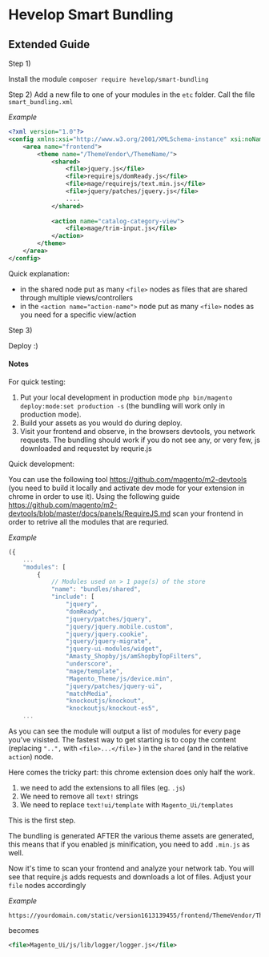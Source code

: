 Hevelop Smart Bundling
=======================

Extended Guide
-------------

Step 1)

Install the module `composer require hevelop/smart-bundling`

Step 2)
Add a new file to one of your modules in the `etc` folder. Call the file `smart_bundling.xml`

_Example_ 
```xml
<?xml version="1.0"?>
<config xmlns:xsi="http://www.w3.org/2001/XMLSchema-instance" xsi:noNamespaceSchemaLocation="urn:magento:module:Hevelop_SmartBundling:etc/smart_bundling.xsd">
    <area name="frontend">
        <theme name="/ThemeVendor\/ThemeName/">
            <shared>
                <file>jquery.js</file>
                <file>requirejs/domReady.js</file>
                <file>mage/requirejs/text.min.js</file>
                <file>jquery/patches/jquery.js</file>
                ....
            </shared>
    
            <action name="catalog-category-view">
                <file>mage/trim-input.js</file>
            </action>
        </theme>
    </area>
</config>
```

Quick explanation: 
* in the shared node put as many `<file>` nodes as files
that are shared through multiple views/controllers
* in the `<action name="action-name">` node put as many `<file>` nodes
as you need for a specific view/action

Step 3)

Deploy :)

#### Notes

For quick testing: 

1. Put your local development in production mode `php bin/magento deploy:mode:set production -s` (the bundling will work only in 
production mode).
2. Build your assets as you would do during deploy.
3. Visit your frontend and observe, in the browsers devtools, you network requests. The bundling
should work if you do not see any, or very few, js downloaded and requestet by requrie.js

Quick development:

You can use the following tool https://github.com/magento/m2-devtools (you need to build it locally and
activate dev mode for your extension in chrome in order to use it). Using the following guide
https://github.com/magento/m2-devtools/blob/master/docs/panels/RequireJS.md scan your frontend
in order to retrive all the modules that are requried.

_Example_
```javascript
({
    ...
    "modules": [
        {
            // Modules used on > 1 page(s) of the store
            "name": "bundles/shared",
            "include": [
                "jquery",
                "domReady",
                "jquery/patches/jquery",
                "jquery/jquery.mobile.custom",
                "jquery/jquery.cookie",
                "jquery/jquery-migrate",
                "jquery-ui-modules/widget",
                "Amasty_Shopby/js/amShopbyTopFilters",
                "underscore",
                "mage/template",
                "Magento_Theme/js/device.min",
                "jquery/patches/jquery-ui",
                "matchMedia",
                "knockoutjs/knockout",
                "knockoutjs/knockout-es5",
    ...
``` 

As you can see the module will output a list of modules for every page you've visisted. 
The fastest way to get starting is to copy the content (replacing `"..",` with `<file>...</file>` ) in
the `shared` (and in the relative `action`) node.

Here comes the tricky part: this chrome extension does only half the work.
1. we need to add the extensions to all files (eg. `.js`)
2. We need to remove all `text!` strings
3. We need to replace `text!ui/template` with `Magento_Ui/templates`

This is the first step.

The bundling is generated AFTER the various theme assets are generated, this means that
if you enabled js minification, you need to add `.min.js` as well.

Now it's time to scan your frontend and analyze your network tab. You will see that require.js
adds requests and downloads a lot of files. Adjust your `file` nodes accordingly

_Example_
```
https://yourdomain.com/static/version1613139455/frontend/ThemeVendor/ThemeName/en_US/Magento_Ui/js/lib/logger/logger.js
```
becomes
```xml
<file>Magento_Ui/js/lib/logger/logger.js</file>
```